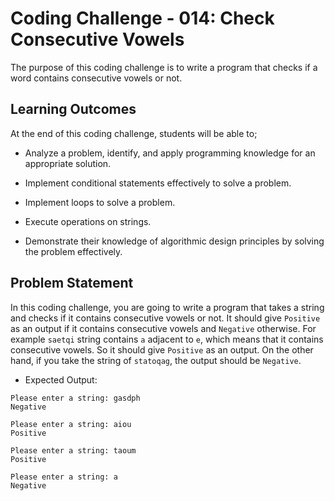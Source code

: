 # Coding Challenge - 014: Check Consecutive Vowels

The purpose of this coding challenge is to write a program that checks if a word contains consecutive vowels or not.

## Learning Outcomes

At the end of this coding challenge, students will be able to;

- Analyze a problem, identify, and apply programming knowledge for an appropriate solution.

- Implement conditional statements effectively to solve a problem.

- Implement loops to solve a problem.

- Execute operations on strings.

- Demonstrate their knowledge of algorithmic design principles by solving the problem effectively.

## Problem Statement

In this coding challenge, you are going to write a program that takes a string and checks if it contains consecutive vowels or not. It should give `Positive` as an output if it contains consecutive vowels and `Negative` otherwise. For example `saetqi` string contains `a` adjacent to `e`, which means that it contains consecutive vowels. So it should give `Positive` as an output. On the other hand, if you take the string of `statoqag`, the output should be `Negative`.

- Expected Output:

```text
Please enter a string: gasdph
Negative

Please enter a string: aiou
Positive

Please enter a string: taoum
Positive

Please enter a string: a
Negative
```
